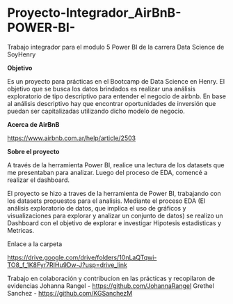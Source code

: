 # Proyecto-Integrador_AirBnB-POWER-BI-
Trabajo integrador para el modulo 5 Power BI de la carrera Data Science de SoyHenry

**Objetivo**

Es un proyecto para prácticas en el Bootcamp de Data Science en Henry.
El objetivo que se busca los datos brindados es realizar una análisis exploratorio de tipo descriptivo para entender el negocio de airbnb. 
En base al análisis descriptivo hay que encontrar oportunidades de inversión que puedan ser capitalizadas utilizando dicho modelo de negocio.


**Acerca de AirBnB**

https://www.airbnb.com.ar/help/article/2503


**Sobre el proyecto**

A través de la herramienta Power BI, realice una lectura de los datasets que me presentaban para analizar. Luego del proceso de EDA, comencé a realizar el dashboard.

El proyecto se hizo a traves de la herramienta de Power BI, trabajando con los datasets propuestos para el analisis.
Mediante el proceso EDA (El análisis exploratorio de datos, que implica el uso de gráficos y visualizaciones para explorar y analizar un conjunto de datos) se realizo un Dashboard con el objetivo de explorar e investigar Hipotesis estadisticas y Metricas.


Enlace a la carpeta

https://drive.google.com/drive/folders/10nLaQTqwi-TO8_f_1K8Fyr7RIHu9Dw-J?usp=drive_link


Trabajo en colaboración  y contribucion en las prácticas y recopilaron de evidencias 
Johanna Rangel - https://github.com/JohannaRangel
Grethel Sanchez - https://github.com/KGSanchezM
